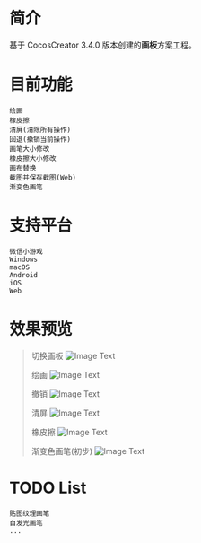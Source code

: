
# 简介
基于 CocosCreator 3.4.0 版本创建的**画板**方案工程。

# 目前功能

    绘画
    橡皮擦
    清屏(清除所有操作)
    回退(撤销当前操作)
    画笔大小修改
    橡皮擦大小修改
    画布替换
    截图并保存截图(Web)
    渐变色画笔

# 支持平台

    微信小游戏
    Windows
    macOS
    Android
    iOS
    Web

# 效果预览

  > 切换画板
  ![Image Text](https://forum.cocos.org/uploads/default/original/3X/4/2/42dc29e965adcbfdfc25a0dfe473264dff34caa0.gif)
  >
  > 绘画
  ![Image Text](https://forum.cocos.org/uploads/default/original/3X/d/1/d18074f4ca61f05a8b99f6313e837da69c37f472.gif)
  >
  > 撤销
  ![Image Text](https://forum.cocos.org/uploads/default/original/3X/4/7/47372cf536cb8f2e8180c931322e6c780310b14a.gif)
  >
  > 清屏
  ![Image Text](https://forum.cocos.org/uploads/default/original/3X/8/1/8190a52257bc197bca6b620fa65fbbca2deecf05.gif)
  >
  > 橡皮擦
  ![Image Text](https://forum.cocos.org/uploads/default/original/3X/8/3/83fc3fcedc3b8e5ce3834c3ce219bf0779ac609f.gif)
  >
  > 渐变色画笔(初步)
  ![Image Text](https://forum.cocos.org/uploads/default/original/3X/7/5/75d72a24146e686bd62902389492c18a99c30a88.gif)


# TODO List

    贴图纹理画笔
    自发光画笔
    ...